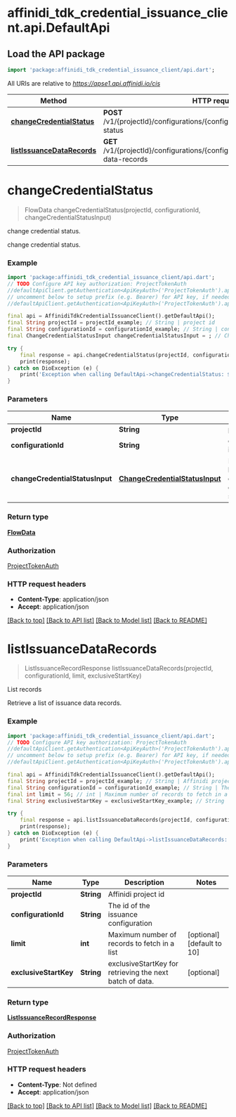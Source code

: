 # affinidi_tdk_credential_issuance_client.api.DefaultApi

## Load the API package

```dart
import 'package:affinidi_tdk_credential_issuance_client/api.dart';
```

All URIs are relative to *https://apse1.api.affinidi.io/cis*

| Method                                                               | HTTP request                                                                            | Description               |
| -------------------------------------------------------------------- | --------------------------------------------------------------------------------------- | ------------------------- |
| [**changeCredentialStatus**](DefaultApi.md#changecredentialstatus)   | **POST** /v1/{projectId}/configurations/{configurationId}/issuance/change-status        | change credential status. |
| [**listIssuanceDataRecords**](DefaultApi.md#listissuancedatarecords) | **GET** /v1/{projectId}/configurations/{configurationId}/issuance/issuance-data-records | List records              |

# **changeCredentialStatus**

> FlowData changeCredentialStatus(projectId, configurationId, changeCredentialStatusInput)

change credential status.

change credential status.

### Example

```dart
import 'package:affinidi_tdk_credential_issuance_client/api.dart';
// TODO Configure API key authorization: ProjectTokenAuth
//defaultApiClient.getAuthentication<ApiKeyAuth>('ProjectTokenAuth').apiKey = 'YOUR_API_KEY';
// uncomment below to setup prefix (e.g. Bearer) for API key, if needed
//defaultApiClient.getAuthentication<ApiKeyAuth>('ProjectTokenAuth').apiKeyPrefix = 'Bearer';

final api = AffinidiTdkCredentialIssuanceClient().getDefaultApi();
final String projectId = projectId_example; // String | project id
final String configurationId = configurationId_example; // String | configuration id
final ChangeCredentialStatusInput changeCredentialStatusInput = ; // ChangeCredentialStatusInput | Request body for changing credential status

try {
    final response = api.changeCredentialStatus(projectId, configurationId, changeCredentialStatusInput);
    print(response);
} catch on DioException (e) {
    print('Exception when calling DefaultApi->changeCredentialStatus: $e\n');
}
```

### Parameters

| Name                            | Type                                                              | Description                                 | Notes |
| ------------------------------- | ----------------------------------------------------------------- | ------------------------------------------- | ----- |
| **projectId**                   | **String**                                                        | project id                                  |
| **configurationId**             | **String**                                                        | configuration id                            |
| **changeCredentialStatusInput** | [**ChangeCredentialStatusInput**](ChangeCredentialStatusInput.md) | Request body for changing credential status |

### Return type

[**FlowData**](FlowData.md)

### Authorization

[ProjectTokenAuth](../README.md#ProjectTokenAuth)

### HTTP request headers

- **Content-Type**: application/json
- **Accept**: application/json

[[Back to top]](#) [[Back to API list]](../README.md#documentation-for-api-endpoints) [[Back to Model list]](../README.md#documentation-for-models) [[Back to README]](../README.md)

# **listIssuanceDataRecords**

> ListIssuanceRecordResponse listIssuanceDataRecords(projectId, configurationId, limit, exclusiveStartKey)

List records

Retrieve a list of issuance data records.

### Example

```dart
import 'package:affinidi_tdk_credential_issuance_client/api.dart';
// TODO Configure API key authorization: ProjectTokenAuth
//defaultApiClient.getAuthentication<ApiKeyAuth>('ProjectTokenAuth').apiKey = 'YOUR_API_KEY';
// uncomment below to setup prefix (e.g. Bearer) for API key, if needed
//defaultApiClient.getAuthentication<ApiKeyAuth>('ProjectTokenAuth').apiKeyPrefix = 'Bearer';

final api = AffinidiTdkCredentialIssuanceClient().getDefaultApi();
final String projectId = projectId_example; // String | Affinidi project id
final String configurationId = configurationId_example; // String | The id of the issuance configuration
final int limit = 56; // int | Maximum number of records to fetch in a list
final String exclusiveStartKey = exclusiveStartKey_example; // String | exclusiveStartKey for retrieving the next batch of data.

try {
    final response = api.listIssuanceDataRecords(projectId, configurationId, limit, exclusiveStartKey);
    print(response);
} catch on DioException (e) {
    print('Exception when calling DefaultApi->listIssuanceDataRecords: $e\n');
}
```

### Parameters

| Name                  | Type       | Description                                              | Notes                      |
| --------------------- | ---------- | -------------------------------------------------------- | -------------------------- |
| **projectId**         | **String** | Affinidi project id                                      |
| **configurationId**   | **String** | The id of the issuance configuration                     |
| **limit**             | **int**    | Maximum number of records to fetch in a list             | [optional] [default to 10] |
| **exclusiveStartKey** | **String** | exclusiveStartKey for retrieving the next batch of data. | [optional]                 |

### Return type

[**ListIssuanceRecordResponse**](ListIssuanceRecordResponse.md)

### Authorization

[ProjectTokenAuth](../README.md#ProjectTokenAuth)

### HTTP request headers

- **Content-Type**: Not defined
- **Accept**: application/json

[[Back to top]](#) [[Back to API list]](../README.md#documentation-for-api-endpoints) [[Back to Model list]](../README.md#documentation-for-models) [[Back to README]](../README.md)
